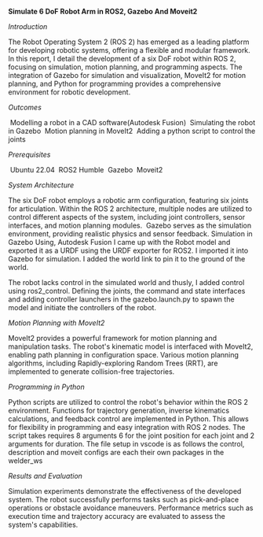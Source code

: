 **Simulate 6 DoF Robot Arm in ROS2, Gazebo And Moveit2**

*Introduction*

The Robot Operating System 2 (ROS 2) has emerged as a leading platform for developing robotic systems, offering a flexible and modular framework. In this report, I detail the development of a six DoF robot within ROS 2, focusing on simulation, motion planning, and programming aspects. The integration of Gazebo for simulation and visualization, MoveIt2 for motion planning, and Python for programming provides a comprehensive environment for robotic development.


*Outcomes*

 Modelling a robot in a CAD software(Autodesk Fusion)
 Simulating the robot in Gazebo
 Motion planning in MoveIt2
 Adding a python script to control the joints
 
*Prerequisites*

 Ubuntu 22.04
 ROS2 Humble
 Gazebo
 Moveit2

 
*System Architecture*

The six DoF robot employs a robotic arm configuration, featuring six joints for articulation.
Within the ROS 2 architecture, multiple nodes are utilized to control different aspects of the system, including joint controllers, sensor interfaces, and motion planning modules. 
Gazebo serves as the simulation environment, providing realistic physics and sensor feedback.
Simulation in Gazebo
Using, Autodesk Fusion I came up with the Robot model and exported it as a URDF using the URDF exporter for ROS2. I imported it into Gazebo for simulation. I added the world link to pin it to the ground of the world.

The robot lacks control in the simulated world and thusly, I added control using ros2_control. Defining the joints, the command and state interfaces and adding controller launchers in the gazebo.launch.py to spawn the model and initiate the controllers of the robot.

*Motion Planning with MoveIt2*

MoveIt2 provides a powerful framework for motion planning and manipulation tasks. The robot's kinematic model is interfaced with MoveIt2, enabling path planning in configuration space. Various motion planning algorithms, including Rapidly-exploring Random Trees (RRT), are implemented to generate collision-free trajectories.

*Programming in Python*

Python scripts are utilized to control the robot's behavior within the ROS 2 environment. Functions for trajectory generation, inverse kinematics calculations, and feedback control are implemented in Python. This allows for flexibility in programming and easy integration with ROS 2 nodes.
The script takes requires 8 arguments 6 for the joint position for each joint and 2 arguments for duration.
The file setup in vscode is as follows
the control, description and moveit configs are each their own packages in the welder_ws

*Results and Evaluation*

Simulation experiments demonstrate the effectiveness of the developed system. The robot successfully performs tasks such as pick-and-place operations or obstacle avoidance maneuvers. Performance metrics such as execution time and trajectory accuracy are evaluated to assess the system's capabilities.
